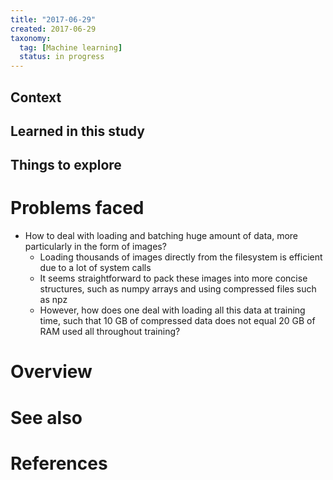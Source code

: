 ```yaml
---
title: "2017-06-29"
created: 2017-06-29
taxonomy:
  tag: [Machine learning]
  status: in progress
---
```


## Context

## Learned in this study

## Things to explore

# Problems faced
* How to deal with loading and batching huge amount of data, more particularly in the form of images?
	* Loading thousands of images directly from the filesystem is efficient due to a lot of system calls
	* It seems straightforward to pack these images into more concise structures, such as numpy arrays and using compressed files such as npz
	* However, how does one deal with loading all this data at training time, such that 10 GB of compressed data does not equal 20 GB of RAM used all throughout training?

# Overview

# See also

# References
